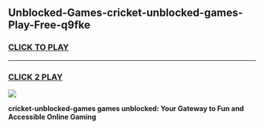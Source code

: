 
## Unblocked-Games-cricket-unblocked-games-Play-Free-q9fke
<h3>
<a href="https://premium76.site?title=cricket-unblocked-games&ref=21A">CLICK TO PLAY</a></h3>
<hr>

<h3>
<a href="https://premium76.site?title=cricket-unblocked-games&ref=21A">CLICK 2 PLAY</a>
  
</h3>

<a href="https://premium76.site?title=cricket-unblocked-games&ref=21A"><img src="https://clearcache.store/games.png"></a>


**cricket-unblocked-games games unblocked: Your Gateway to Fun and Accessible Online Gaming**
